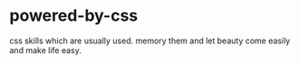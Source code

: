 # powered-by-css
css skills which are usually used. memory them and let beauty come easily and make life easy.
